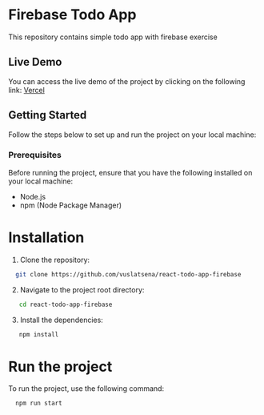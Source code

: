 # Firebase Todo App
This repository contains simple todo app with firebase exercise

## Live Demo

You can access the live demo of the project by clicking on the following link: [Vercel](https://react-todo-app-firebase.vercel.app/)


## Getting Started

Follow the steps below to set up and run the project on your local machine:

### Prerequisites

Before running the project, ensure that you have the following installed on your local machine:

- Node.js
- npm (Node Package Manager)

# Installation

1. Clone the repository:

```bash
  git clone https://github.com/vuslatsena/react-todo-app-firebase
```

2. Navigate to the project root directory:
```bash
   cd react-todo-app-firebase
```
3. Install the dependencies:
```bash
   npm install
```
# Run the project

To run the project, use the following command:
```bash
  npm run start
```
